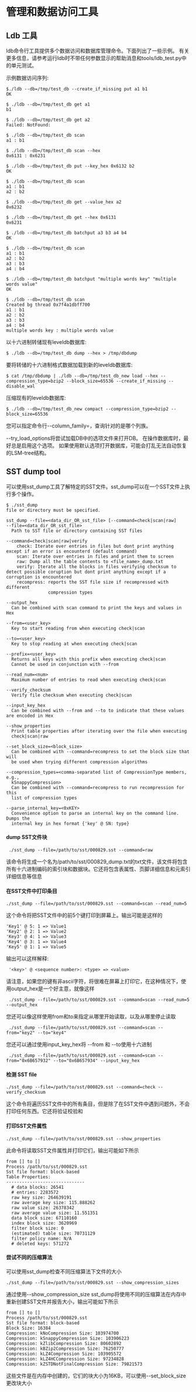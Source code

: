 # 管理和数据访问工具

## Ldb 工具

ldb命令行工具提供多个数据访问和数据库管理命令。下面列出了一些示例。
有关更多信息，请参考运行ldb时不带任何参数显示的帮助消息和tools/ldb_test.py中的单元测试。

示例数据访问序列:

    $./ldb --db=/tmp/test_db --create_if_missing put a1 b1
    OK 

    $ ./ldb --db=/tmp/test_db get a1
    b1
 
    $ ./ldb --db=/tmp/test_db get a2
    Failed: NotFound:

    $ ./ldb --db=/tmp/test_db scan
    a1 : b1
 
    $ ./ldb --db=/tmp/test_db scan --hex
    0x6131 : 0x6231
 
    $ ./ldb --db=/tmp/test_db put --key_hex 0x6132 b2
    OK
 
    $ ./ldb --db=/tmp/test_db scan
    a1 : b1
    a2 : b2
 
    $ ./ldb --db=/tmp/test_db get --value_hex a2
    0x6232
 
    $ ./ldb --db=/tmp/test_db get --hex 0x6131
    0x6231
 
    $ ./ldb --db=/tmp/test_db batchput a3 b3 a4 b4
    OK
 
    $ ./ldb --db=/tmp/test_db scan
    a1 : b1
    a2 : b2
    a3 : b3
    a4 : b4
 
    $ ./ldb --db=/tmp/test_db batchput "multiple words key" "multiple words value"
    OK
 
    $ ./ldb --db=/tmp/test_db scan
    Created bg thread 0x7f4a1dbff700
    a1 : b1
    a2 : b2
    a3 : b3
    a4 : b4
    multiple words key : multiple words value
    
以十六进制转储现有leveldb数据库:

    $ ./ldb --db=/tmp/test_db dump --hex > /tmp/dbdump
    
要将转储的十六进制格式数据加载到新的leveldb数据库:

    $ cat /tmp/dbdump | ./ldb --db=/tmp/test_db_new load --hex --compression_type=bzip2 --block_size=65536 --create_if_missing --disable_wal
    
压缩现有的leveldb数据库:

    $ ./ldb --db=/tmp/test_db_new compact --compression_type=bzip2 --block_size=65536
    
您可以指定命令行--column_family=<string>，查询针对的是哪个列族。

--try_load_options将尝试加载DB中的选项文件来打开DB。
在操作数据库时，最好总是启用这个选项。
如果使用默认选项打开数据库，可能会打乱无法自动恢复的LSM-tree结构。

## SST dump tool

可以使用sst_dump工具了解特定的SST文件。sst_dump可以在一个SST文件上执行多个操作。

    $ ./sst_dump
    file or directory must be specified.

    sst_dump --file=<data_dir_OR_sst_file> [--command=check|scan|raw]
    --file=<data_dir_OR_sst_file>
      Path to SST file or directory containing SST files

    --command=check|scan|raw|verify
        check: Iterate over entries in files but dont print anything except if an error is encounterd (default command)
        scan: Iterate over entries in files and print them to screen
        raw: Dump all the table contents to <file_name>_dump.txt
        verify: Iterate all the blocks in files verifying checksum to detect possible coruption but dont print anything except if a corruption is encountered
        recompress: reports the SST file size if recompressed with different
                    compression types

    --output_hex
      Can be combined with scan command to print the keys and values in Hex

    --from=<user_key>
      Key to start reading from when executing check|scan

    --to=<user_key>
      Key to stop reading at when executing check|scan

    --prefix=<user_key>
      Returns all keys with this prefix when executing check|scan
      Cannot be used in conjunction with --from

    --read_num=<num>
      Maximum number of entries to read when executing check|scan

    --verify_checksum
      Verify file checksum when executing check|scan

    --input_key_hex
      Can be combined with --from and --to to indicate that these values are encoded in Hex

    --show_properties
      Print table properties after iterating over the file when executing
      check|scan|raw

    --set_block_size=<block_size>
      Can be combined with --command=recompress to set the block size that will
      be used when trying different compression algorithms

    --compression_types=<comma-separated list of CompressionType members, e.g.,
      kSnappyCompression>
      Can be combined with --command=recompress to run recompression for this
      list of compression types

    --parse_internal_key=<0xKEY>
      Convenience option to parse an internal key on the command line. Dumps the
      internal key in hex format {'key' @ SN: type}
     
#### dump SST文件块

     ./sst_dump --file=/path/to/sst/000829.sst --command=raw

该命令将生成一个名为/path/to/sst/000829_dump.txt的txt文件，该文件将包含所有十六进制编码的索引块和数据块。它还将包含表属性、页脚详细信息和元索引详细信息等信息

#### 在SST文件中打印条目

    ./sst_dump --file=/path/to/sst/000829.sst --command=scan --read_num=5
    
这个命令将把SST文件中的前5个键打印到屏幕上。输出可能是这样的

    'Key1' @ 5: 1 => Value1
    'Key2' @ 2: 1 => Value2
    'Key3' @ 4: 1 => Value3
    'Key4' @ 3: 1 => Value4
    'Key5' @ 1: 1 => Value5

输出可以这样解释:

     '<key>' @ <sequence number>: <type> => <value>

请注意，如果您的键有非ascii字符，将很难在屏幕上打印它，在这种情况下，使用output_hex是一个好主意，就像这样

     ./sst_dump --file=/path/to/sst/000829.sst --command=scan --read_num=5 --output_hex
     
您还可以像这样使用from和to来指定从哪里开始读取，以及从哪里停止读取
     
     ./sst_dump --file=/path/to/sst/000829.sst --command=scan --from="key2" --to="key4"
     
您还可以通过使用input_key_hex将 --from 和 --to使用十六进制

     ./sst_dump --file=/path/to/sst/000829.sst --command=scan --from="0x6B657932" --to="0x6B657934" --input_key_hex

#### 检测 SST file
 
    ./sst_dump --file=/path/to/sst/000829.sst --command=check --verify_checksum
    
这个命令将遍历SST文件中的所有条目，但是除了在SST文件中遇到问题外，不会打印任何东西。它还将验证校验和

#### 打印SST文件属性

    ./sst_dump --file=/path/to/sst/000829.sst --show_properties
    
此命令将读取SST文件属性并打印它们，输出可能如下所示

    from [] to []
    Process /path/to/sst/000829.sst
    Sst file format: block-based
    Table Properties:
    ------------------------------
      # data blocks: 26541
      # entries: 2283572
      raw key size: 264639191
      raw average key size: 115.888262
      raw value size: 26378342
      raw average value size: 11.551351
      data block size: 67110160
      index block size: 3620969
      filter block size: 0
      (estimated) table size: 70731129
      filter policy name: N/A
      # deleted keys: 571272

#### 尝试不同的压缩算法

可以使用sst_dump检查不同压缩算法下文件的大小

    ./sst_dump --file=/path/to/sst/000829.sst --show_compression_sizes

通过使用--show_compression_size sst_dump将使用不同的压缩算法在内存中重新创建SST文件并报告大小，输出可能如下所示

    from [] to []
    Process /path/to/sst/000829.sst
    Sst file format: block-based
    Block Size: 16384
    Compression: kNoCompression Size: 103974700
    Compression: kSnappyCompression Size: 103906223
    Compression: kZlibCompression Size: 80602892
    Compression: kBZip2Compression Size: 76250777
    Compression: kLZ4Compression Size: 103905572
    Compression: kLZ4HCCompression Size: 97234828
    Compression: kZSTDNotFinalCompression Size: 79821573

这些文件是在内存中创建的，它们的块大小为16KB，可以使用--set_block_size更改块大小

